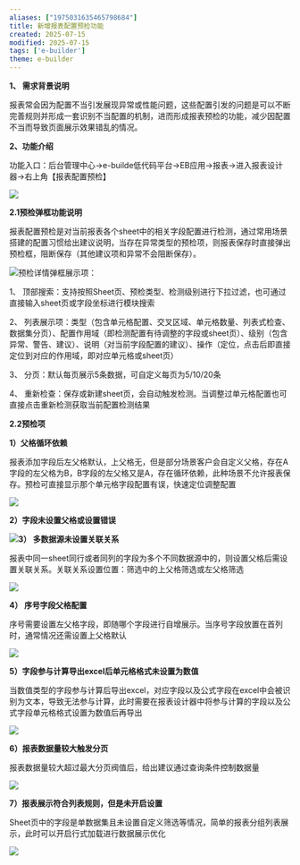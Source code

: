 ```yaml
---
aliases: ["1975031635465798684"]
title: 新增报表配置预检功能
created: 2025-07-15
modified: 2025-07-15
tags: ['e-builder']
theme: e-builder
---
```


**1、 需求背景说明**

报表常会因为配置不当引发展现异常或性能问题，这些配置引发的问题是可以不断完善规则并形成一套识别不当配置的机制，进而形成报表预检的功能，减少因配置不当而导致页面展示效果错乱的情况。

**2、功能介绍**

功能入口：后台管理中心->e-builde低代码平台->EB应用->报表->进入报表设计器->右上角【报表配置预检】

![](dd51b6344d5af6cf9e486905a9d3910b.jpg)

**2.1预检弹框功能说明**

报表配置预检是对当前报表各个sheet中的相关字段配置进行检测，通过常用场景搭建的配置习惯给出建议说明，当存在异常类型的预检项，则报表保存时直接弹出预检框，阻断保存（其他建议项和异常不会阻断保存）。

![](43ada4ba435156caf528c154d36e58a7.jpg)预检详情弹框展示项：

1、 顶部搜索：支持按照Sheet页、预检类型、检测级别进行下拉过滤，也可通过直接输入sheet页或字段坐标进行模块搜索

2、 列表展示项：类型（包含单元格配置、交叉区域、单元格数量、列表式检查、数据集分页）、配置作用域（即检测配置有待调整的字段或sheet页）、级别（包含异常、警告、建议）、说明（对当前字段配置的建议）、操作（定位，点击后即直接定位到对应的作用域，即对应单元格或sheet页）

3、 分页：默认每页展示5条数据，可自定义每页为5/10/20条

4、 重新检查：保存或新建sheet页，会自动触发检测。当调整过单元格配置也可直接点击重新检测获取当前配置检测结果

**2.2预检项**

**1）父格循环依赖**

报表添加字段后左父格默认，上父格无，但是部分场景客户会自定义父格，存在A字段的左父格为B，B字段的左父格又是A，存在循环依赖，此种场景不允许报表保存。预检可直接显示那个单元格字段配置有误，快速定位调整配置

![](8477e1198b2c9c775970df1c9e76014c.jpg)

**2）字段未设置父格或设置错误**

![](ad0e3705ba4e18de6227d63511a1402e.jpg)**3） 多数据源未设置关联关系**

报表中同一sheet同行或者同列的字段为多个不同数据源中的，则设置父格后需设置关联关系。关联关系设置位置：筛选中的上父格筛选或左父格筛选

![](6dd36b6c5cf3af43fa2ad6473da0e280.jpg)

**4） 序号字段父格配置**

序号需要设置左父格字段，即随哪个字段进行自增展示。当序号字段放置在首列时，通常情况还需设置上父格默认

![](437d07cad78b419d1b2516a2a028dcbe.jpg)

**5）字段参与计算导出excel后单元格格式未设置为数值**

当数值类型的字段参与计算后导出excel，对应字段以及公式字段在excel中会被识别为文本，导致无法参与计算，此时需要在报表设计器中将参与计算的字段以及公式字段单元格格式设置为数值后再导出

![](67c9ef9cc0195fdce9d7b8a68368cdfb.jpg)

**6）报表数据量较大触发分页**

报表数据量较大超过最大分页阀值后，给出建议通过查询条件控制数据量

![](87112124d0ee6a2c5512bd1c79ceac69.jpg)

**7）报表展示符合列表规则，但是未开启设置**

Sheet页中的字段是单数据集且未设置自定义筛选等情况，简单的报表分组列表展示，此时可以开启行式加载进行数据展示优化

![](39e5a73d21d6bb4b180cfcbcfab29972.jpg)